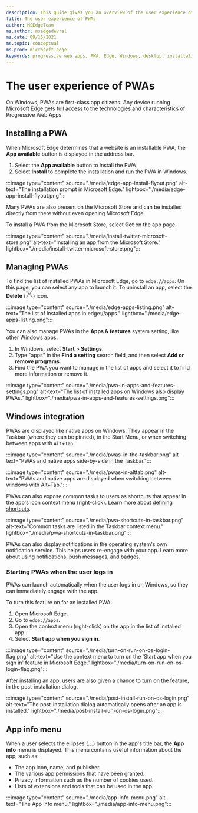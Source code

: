 ```yaml
---
description: This guide gives you an overview of the user experience of PWAs on Microsoft Edge and Windows.
title: The user experience of PWAs
author: MSEdgeTeam
ms.author: msedgedevrel
ms.date: 09/15/2021
ms.topic: conceptual
ms.prod: microsoft-edge
keywords: progressive web apps, PWA, Edge, Windows, desktop, installation, integration, microsoft store, ux
---
```

# The user experience of PWAs

On Windows, PWAs are first-class app citizens.  Any device running Microsoft Edge gets full access to the technologies and characteristics of Progressive Web Apps.


<!-- ====================================================================== -->
## Installing a PWA

When Microsoft Edge determines that a website is an installable PWA, the **App available** button is displayed in the address bar.

1.  Select the **App available** button to install the PWA.
1.  Select **Install** to complete the installation and run the PWA in Windows.

:::image type="content" source="./media/edge-app-install-flyout.png" alt-text="The installation prompt in Microsoft Edge." lightbox="./media/edge-app-install-flyout.png":::

Many PWAs are also present on the Microsoft Store and can be installed directly from there without even opening Microsoft Edge.

To install a PWA from the Microsoft Store, select **Get** on the app page.

:::image type="content" source="./media/install-twitter-microsoft-store.png" alt-text="Installing an app from the Microsoft Store." lightbox="./media/install-twitter-microsoft-store.png":::


<!-- ====================================================================== -->
## Managing PWAs

To find the list of installed PWAs in Microsoft Edge, go to `edge://apps`.  On this page, you can select any app to launch it.  To uninstall an app, select the **Delete** (![Uninstall app.](./media/uninstall-app-button.png)) icon.

:::image type="content" source="./media/edge-apps-listing.png" alt-text="The list of installed apps in edge://apps." lightbox="./media/edge-apps-listing.png":::

You can also manage PWAs in the **Apps & features** system setting, like other Windows apps.

1.  In Windows, select **Start** > **Settings**.
1.  Type "apps" in the **Find a setting** search field, and then select **Add or remove programs**.
1.  Find the PWA you want to manage in the list of apps and select it to find more information or remove it.

:::image type="content" source="./media/pwa-in-apps-and-features-settings.png" alt-text="The list of installed apps on Windows also display PWAs." lightbox="./media/pwa-in-apps-and-features-settings.png":::


<!-- ====================================================================== -->
## Windows integration

PWAs are displayed like native apps on Windows. They appear in the Taskbar (where they can be pinned), in the Start Menu, or when switching between apps with `Alt`+`Tab`.

:::image type="content" source="./media/pwas-in-the-taskbar.png" alt-text="PWAs and native apps side-by-side in the Taskbar.":::

:::image type="content" source="./media/pwas-in-alttab.png" alt-text="PWAs and native apps are displayed when switching between windows with Alt+Tab.":::

PWAs can also expose common tasks to users as shortcuts that appear in the app's icon context menu (right-click). Learn more about [defining shortcuts](./how-to/shortcuts.md).

:::image type="content" source="./media/pwa-shortcuts-in-taskbar.png" alt-text="Common tasks are listed in the Taskbar context menu." lightbox="./media/pwa-shortcuts-in-taskbar.png":::

PWAs can also display notifications in the operating system's own notification service. This helps users re-engage with your app. Learn more about [using notifications, push messages, and badges](./how-to/notifications-badges.md).

### Starting PWAs when the user logs in

PWAs can launch automatically when the user logs in on Windows, so they can immediately engage with the app.

To turn this feature on for an installed PWA:

1.  Open Microsoft Edge.
1.  Go to `edge://apps`.
1.  Open the context menu (right-click) on the app in the list of installed app.
1.  Select **Start app when you sign in**.

:::image type="content" source="./media/turn-on-run-on-os-login-flag.png" alt-text="Use the context menu to turn on the 'Start app when you sign in' feature in Microsoft Edge." lightbox="./media/turn-on-run-on-os-login-flag.png":::

After installing an app, users are also given a chance to turn on the feature, in the post-installation dialog.

:::image type="content" source="./media/post-install-run-on-os-login.png" alt-text="The post-installation dialog automatically opens after an app is installed." lightbox="./media/post-install-run-on-os-login.png":::


<!-- ====================================================================== -->
## App info menu

When a user selects the ellipses (**...**) button in the app's title bar, the **App info** menu is displayed. This menu contains useful information about the app, such as:

*  The app icon, name, and publisher.
*  The various app permissions that have been granted.
*  Privacy information such as the number of cookies used.
*  Lists of extensions and tools that can be used in the app.

:::image type="content" source="./media/app-info-menu.png" alt-text="The App info menu." lightbox="./media/app-info-menu.png":::
